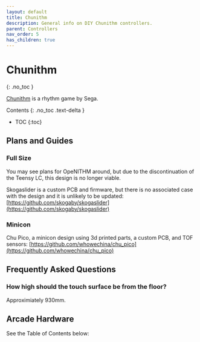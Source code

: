 ```yaml
---
layout: default
title: Chunithm
description: General info on DIY Chunithm controllers.
parent: Controllers
nav_order: 5
has_children: true
---
```


# Chunithm
{: .no_toc }

[Chunithm](https://silentblue.remywiki.com/CHUNITHM) is a rhythm game by Sega.

Contents
{: .no_toc .text-delta }

- TOC
{:toc}

## Plans and Guides

### Full Size

You may see plans for OpeNITHM around, but due to the discontinuation of the Teensy LC, this design is no longer viable.

Skogaslider is a custom PCB and firmware, but there is no associated case with the design and it is unlikely to be updated: [https://github.com/skogaby/skogaslider](https://github.com/skogaby/skogaslider)

### Minicon

Chu Pico, a minicon design using 3d printed parts, a custom PCB, and TOF sensors: [https://github.com/whowechina/chu_pico](https://github.com/whowechina/chu_pico)

## Frequently Asked Questions

### How high should the touch surface be from the floor?

Approximiately 930mm.

## Arcade Hardware

See the Table of Contents below: